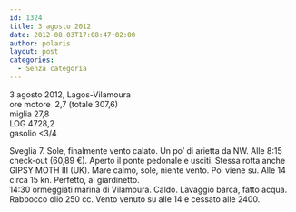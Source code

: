 ```yaml
---
id: 1324
title: 3 agosto 2012
date: 2012-08-03T17:08:47+02:00
author: polaris
layout: post
categories:
  - Senza categoria
---
```

3 agosto 2012, Lagos-Vilamoura  
ore motore  2,7 (totale 307,6)  
miglia 27,8  
LOG 4728,2  
gasolio <3/4

Sveglia 7. Sole, finalmente vento calato. Un po&#8217; di arietta da NW. Alle 8:15 check-out (60,89 €). Aperto il ponte pedonale e usciti. Stessa rotta anche GIPSY MOTH III (UK). Mare calmo, sole, niente vento. Poi viene su. Alle 14 circa 15 kn. Perfetto, al giardinetto.  
14:30 ormeggiati marina di Vilamoura. Caldo. Lavaggio barca, fatto acqua. Rabbocco olio 250 cc. Vento venuto su alle 14 e cessato alle 2400.